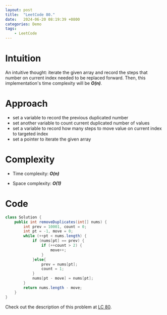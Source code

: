 ```yaml
---
layout: post
title:  "LeetCode 80."
date:   2024-06-20 08:19:39 +0800
categories: Demo
tags: 
    - LeetCode
---
```


# Intuition
An intuitive thought: iterate the given array and record the steps that number on current index needed to be replaced forward. 
Then, this implementation's time complexity will be ***O(n)***.

# Approach
- set a variable to record the previous duplicated number 
- set another variable to count current duplicated number of values
- set a variable to record how many steps to move value on current index to targeted index
- set a pointer to iterate the given array

# Complexity
- Time complexity: ***O(n)***

- Space complexity: ***O(1)***

# Code
```java
class Solution {
    public int removeDuplicates(int[] nums) {
        int prev = 10001, count = 0;
        int pt = -1, move = 0;
        while (++pt < nums.length) {
            if (nums[pt] == prev) {
                if (++count > 2) {
                    move++;
                }
            }else{
                prev = nums[pt];
                count = 1;
            }
            nums[pt - move] = nums[pt];
        }
        return nums.length - move;
    }
}
```

Check out the description of this problem at [LC 80][LC-80].

[LC-80]: https://leetcode.com/problems/remove-duplicates-from-sorted-array-ii/description
